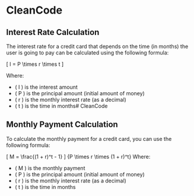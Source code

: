 # CleanCode

## Interest Rate Calculation

The interest rate for a credit card that depends on the time (in months) the user is going to pay can be calculated using the following formula:

\[ I = P \times r \times t \]

Where:
- \( I \) is the interest amount
- \( P \) is the principal amount (initial amount of money)
- \( r \) is the monthly interest rate (as a decimal)
- \( t \) is the time in months# CleanCode

## Monthly Payment Calculation

To calculate the monthly payment for a credit card, you can use the following formula:

\[ M = \frac{(1 + r)^t - 1} \]
{P \times r \times (1 + r)^t}
Where:
- \( M \) is the monthly payment
- \( P \) is the principal amount (initial amount of money)
- \( r \) is the monthly interest rate (as a decimal)
- \( t \) is the time in months